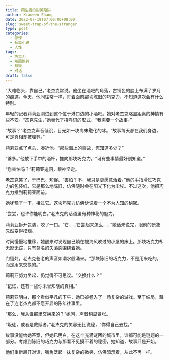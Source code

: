 ```yaml
---
title: 陌生者的甜美陷阱
author: Xiaowen Zhang
date: 2022-07-19T07:00:00+08:00
slug: sweet-trap-of-the-stranger
type: post
categories:
  - 惊悚
  - 短篇小说
  - 人性
tags:
  - 巧克力
  - 峰回路转
  - 悬疑
  - 对话
draft: false
---
```


“大难临头，靠自己。”老杰克常说。他坐在酒吧的角落，古铜色的脸上布满了岁月的痕迹。今天，他同往常一样，盯着面前那块陈旧的巧克力，不知道这次会有什么特别。

年轻的记者莉莉亚刚进到这个位于港口边的小酒吧。她对老杰克略显距离的神情有些不安。“杰克先生，”她替代了招呼词的形式，“我需要一个故事。”

“故事？”老杰克声音低沉，目光如一块尚未融化的冰。“故事每天都在我们身边，可是真相却被埋葬。”

莉莉亚点了点头，凑近他。“那些海上的事故，您知道多少？”

“够多。”他放下手中的酒杯，推向那块巧克力。“可有些事情最好别知道。”

“您害怕吗？”莉莉亚追问，眼神坚定。

老杰克笑了，干巴巴、短促。“害怕？不，我只是更愿意活着。”他的手指滑过巧克力的包装纸，它是那么地陈旧，仿佛随时会在阳光下化为尘埃。不过这次，他把巧克力推到莉莉亚面前。

她犹豫了一下，接过它。这块巧克力仿佛诉说着一个不为人知的秘密。

“尝尝，也许你能明白。”老杰克的话语里有种神秘的魅力。

莉莉亚拆开包装，咬了一口。“它……它尝起来怎么……”她话未说完，眼前的景象忽然变得模糊。

时间慢慢地推移，她醒来时发现自己躺在被海风吹过的小屋的床上。那块巧克力却无影无踪，只有莫名的失落感围绕着她。

门缝处，老杰克苍老的声音如潮水般涌来。“那块陈旧的巧克力，不是用来吃的，而是用来交换的。”

莉莉亚努力坐起，仍觉得不可思议。“交换什么？”

“记忆，还有一些你未曾知晓的真相。”

莉莉亚明白，那个看似平凡的下午，她已被卷入了一场复杂的游戏。至于结局，藏在了连老杰克都不愿开启的陈年往事里。

“那么，我从谁那里交换来的？”她问，声音稍显紧张。

“叛徒，或者是救赎者。”老杰克的笑容无比诡秘，“你得自己去找。”

故事没能给她答案，但她已明白，在这个充满谜团的城市里，谁都可能是谜题的一部分。考虑到陈旧的巧克力与那看不见摸不着的秘密，她知道，故事只是开始。

他们重新展开对话，嘴角泛起一抹复杂的微笑，仿佛暗示着，从此不再一样。